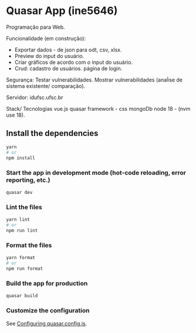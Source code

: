 # Quasar App (ine5646)

Programação para Web.

Funcionalidade (em construção):
- Exportar dados - de json para odt, csv, xlsx.
- Preview do input do usuário.
- Criar gráficos de acordo com o input do usuário.
- Crud: cadastro de usuários. página de login.

Segurança:
Testar vulnerabilidades. Mostrar vulnerabilidades (anaĺise de sistema existente/ comparação).

Servidor:
idufsc.ufsc.br

Stack/ Tecnologias
vue.js
quasar framework - css
mongoDb
node 18 - (nvm use 18).

## Install the dependencies
```bash
yarn
# or
npm install
```

### Start the app in development mode (hot-code reloading, error reporting, etc.)
```bash
quasar dev
```


### Lint the files
```bash
yarn lint
# or
npm run lint
```


### Format the files
```bash
yarn format
# or
npm run format
```


### Build the app for production
```bash
quasar build
```

### Customize the configuration
See [Configuring quasar.config.js](https://v2.quasar.dev/quasar-cli-vite/quasar-config-js).
